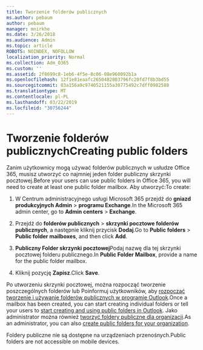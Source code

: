 ```yaml
---
title: Tworzenie folderów publicznych
ms.author: pebaum
author: pebaum
manager: mnirkhe
ms.date: 3/26/2018
ms.audience: Admin
ms.topic: article
ROBOTS: NOINDEX, NOFOLLOW
localization_priority: Normal
ms.collection: Adm_O365
ms.custom: ''
ms.assetid: 2f8699c8-1eb6-4f5e-8c06-08e960092b1a
ms.openlocfilehash: 12f1e81eaafc2650482803796fc20fd7f8b3bd55
ms.sourcegitcommit: 03a156a9c9740521155a30775492c7dff0982588
ms.translationtype: MT
ms.contentlocale: pl-PL
ms.lasthandoff: 03/22/2019
ms.locfileid: "30756244"
---
```

# <a name="creating-public-folders"></a><span data-ttu-id="bc87e-102">Tworzenie folderów publicznych</span><span class="sxs-lookup"><span data-stu-id="bc87e-102">Creating public folders</span></span>

<span data-ttu-id="bc87e-103">Zanim użytkownicy mogą używać folderów publicznych w usłudze Office 365, musisz utworzyć co najmniej jeden folder publiczny skrzynki pocztowej.</span><span class="sxs-lookup"><span data-stu-id="bc87e-103">Before your users can use public folders in Office 365, you will need to create at least one public folder mailbox.</span></span> <span data-ttu-id="bc87e-104">Aby utworzyć:</span><span class="sxs-lookup"><span data-stu-id="bc87e-104">To create:</span></span>
  
1. <span data-ttu-id="bc87e-105">W Centrum administracyjnego usługi Microsoft 365 przejdź do **gniazd produkcyjnych Admin** \> **programu Exchange**.</span><span class="sxs-lookup"><span data-stu-id="bc87e-105">In the Microsoft 365 admin center, go to **Admin centers** \> **Exchange**.</span></span>
    
2. <span data-ttu-id="bc87e-106">Przejdź do **folderów publicznych** \> **skrzynki pocztowe folderów publicznych**, a następnie kliknij przycisk **Dodaj**.</span><span class="sxs-lookup"><span data-stu-id="bc87e-106">Go to **Public folders** \> **Public folder mailboxes**, and then click **Add**.</span></span>
    
3. <span data-ttu-id="bc87e-107">**Publiczny Folder skrzynki pocztowej**Podaj nazwę dla tej skrzynki pocztowej folderu publicznego.</span><span class="sxs-lookup"><span data-stu-id="bc87e-107">In **Public Folder Mailbox**, provide a name for the public folder mailbox.</span></span>
    
4. <span data-ttu-id="bc87e-108">Kliknij pozycję **Zapisz**.</span><span class="sxs-lookup"><span data-stu-id="bc87e-108">Click **Save**.</span></span>
    
<span data-ttu-id="bc87e-109">Po utworzeniu skrzynki pocztowej, można rozpocząć tworzenie poszczególnych folderów lub Poinformuj użytkowników, aby [rozpocząć tworzenie i używanie folderów publicznych w programie Outlook](https://support.office.com/article/Create-and-share-a-public-folder-in-Outlook-a2835011-d524-4a5c-a207-05c159bb2a97).</span><span class="sxs-lookup"><span data-stu-id="bc87e-109">Once a mailbox has been created, you can start creating individual folders or tell your users to [start creating and using public folders in Outlook](https://support.office.com/article/Create-and-share-a-public-folder-in-Outlook-a2835011-d524-4a5c-a207-05c159bb2a97).</span></span> <span data-ttu-id="bc87e-110">Jako administrator można również [tworzyć foldery publiczne dla organizacji](https://technet.microsoft.com/library/bb691104%28v=exchg.150%29.aspx).</span><span class="sxs-lookup"><span data-stu-id="bc87e-110">As an administrator, you can also [create public folders for your organization](https://technet.microsoft.com/library/bb691104%28v=exchg.150%29.aspx).</span></span>
  
<span data-ttu-id="bc87e-111">Foldery publiczne nie są dostępne na urządzeniach przenośnych.</span><span class="sxs-lookup"><span data-stu-id="bc87e-111">Public folders are not accessible on mobile devices.</span></span>
  

